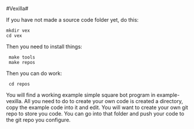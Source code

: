 #Vexilla#

If you have not made a source code folder yet, do this:

    mkdir vex
    cd vex
    
Then you need to install things:

     make tools
     make repos

Then you can do work:

     cd repos

You will find a working example simple square bot program in
example-vexilla.  All you need to do to create your own code is
created a directory, copy the example code into it and edit.  You will
want to create your own git repo to store you code.  You can go into
that folder and push your code to the git repo you configure.



     

